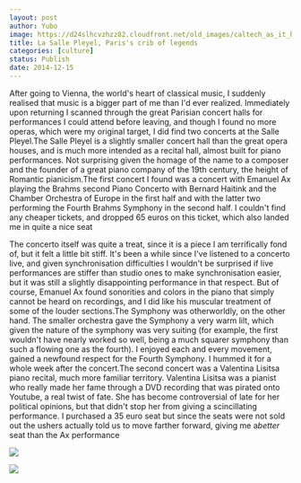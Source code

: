 ```yaml
---
layout: post
author: Yubo
image: https://d24slhcvzhzz82.cloudfront.net/old_images/caltech_as_it_happens/6a0105349b8251970b01bb07bf2db5970d.jpg
title: La Salle Pleyel, Paris's crib of legends 
categories: [culture]
status: Publish
date: 2014-12-15
---
```


After going to Vienna, the world's heart of classical music, I suddenly realised that music is a bigger part of me than I'd ever realized. Immediately upon returning I scanned through the great Parisian concert halls for performances I could attend before leaving, and though I found no more operas, which were my original target, I did find two concerts at the Salle Pleyel.The Salle Pleyel is a slightly smaller concert hall than the great opera houses, and is much more intended as a recital hall, almost built for piano performances. Not surprising given the homage of the name to a composer and the founder of a great piano company of the 19th century, the height of Romantic pianicism.The first concert I found was a concert with Emanuel Ax playing the Brahms second Piano Concerto with Bernard Haitink and the Chamber Orchestra of Europe in the first half and with the latter two performing the Fourth Brahms Symphony in the second half. I couldn't find any cheaper tickets, and dropped 65 euros on this ticket, which also landed me in quite a nice seat

The concerto itself was quite a treat, since it is a piece I am terrifically fond of, but it felt a little bit stiff. It's been a while since I've listened to a concerto live, and given synchronisation difficulties I wouldn't be surprised if live performances are stiffer than studio ones to make synchronisation easier, but it was still a slightly disappointing performance in that respect. But of course, Emanuel Ax found sonorities and colors in the piano that simply cannot be heard on recordings, and I did like his muscular treatment of some of the louder sections.The Symphony was otherworldly, on the other hand. The smaller orchestra gave the Symphony a very warm lilt, which given the nature of the symphony was very suiting (for example, the first wouldn't have nearly worked so well, being a much squarer symphony than such a flowing one as the fourth). I enjoyed each and every movement, gained a newfound respect for the Fourth Symphony. I hummed it for a whole week after the concert.The second concert was a Valentina Lisitsa piano recital, much more familiar territory. Valentina Lisitsa was a pianist who really made her fame through a DVD recording that was pirated onto Youtube, a real twist of fate. She has become controversial of late for her political opinions, but that didn't stop her from giving a scincillating performance. I purchased a 35 euro seat but since the seats were not sold out the ushers actually told us to move farther forward, giving me a*better* seat than the Ax performance


![](https://d24slhcvzhzz82.cloudfront.net/old_images/caltech_as_it_happens/6a0105349b8251970b01bb07bf2f01970d.jpg)

![](https://d24slhcvzhzz82.cloudfront.net/old_images/caltech_as_it_happens/6a0105349b8251970b01b8d0a4222a970c.jpg)
